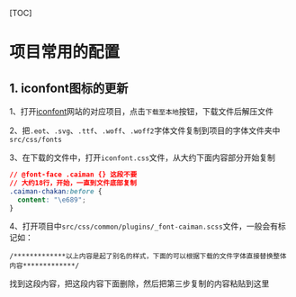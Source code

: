 [TOC]



# 项目常用的配置



## 1. iconfont图标的更新

1、打开[iconfont](https://www.iconfont.cn/)网站的对应项目，点击`下载至本地`按钮，下载文件后解压文件

2、把`.eot`、`.svg`、`.ttf`、`.woff`、`.woff2`字体文件复制到项目的字体文件夹中`src/css/fonts`

3、在下载的文件中，打开`iconfont.css`文件，从大约下面内容部分开始复制

```css
// @font-face .caiman {} 这段不要
// 大约18行，开始，一直到文件底部复制
.caiman-chakan:before {
  content: "\e689";
}
```



4、打开项目中`src/css/common/plugins/_font-caiman.scss`文件，一般会有标记如：

```
/*************以上内容是起了别名的样式，下面的可以根据下载的文件字体直接替换整体内容*************/
```

找到这段内容，把这段内容下面删除，然后把第三步复制的内容粘贴到这里
